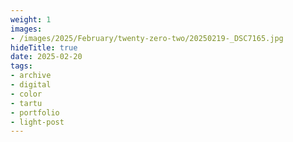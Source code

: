 ```yaml
---
weight: 1
images:
- /images/2025/February/twenty-zero-two/20250219-_DSC7165.jpg
hideTitle: true
date: 2025-02-20
tags:
- archive
- digital
- color
- tartu
- portfolio
- light-post
---
```


